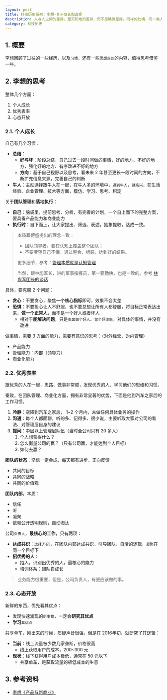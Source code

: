 ```yaml
---
layout: post
title: 科技历史系列：李想-关于成长和选择
description: 人与人之间的差异，是天和地的差异，而不是略微差异，同样的处境，同一类人，才会有类似的思考和选择
category: 科技历史 
---
```



## 1. 概要

李想回顾了过往的一些经历，以及`习惯`，还有一些`思想意识`的内容，值得思考借鉴一些。

## 2. 李想的思考

整体几个方面：

1. 个人成长
1. 优秀表率
1. 心态开放

### 2.1. 个人成长

自己有几个习惯：

* **总结**：
	* **好与坏**：阶段总结，自己过去一段时间做的事情，好的地方、不好的地方，强化好的地方、有序改进不好的地方
	* **方向**：基于自己视野以及思考，看未来 2 年甚至更长一段时间的方向，不断扩充信息来源，完善自己的判断
* **牛人**：主动选择跟牛人在一起，在牛人多的环境中，`遇到牛人`，`就高兴`，在生活经验、企业管理、技术等方面，模仿、学习、思考、积淀

关于**团队管理**和**落地执行**：

* **自己**：脑袋里，提前思考、分析，有完善的计划，一个自上而下的完整方案，要具备产品能力和商业能力
* **执行时**：自下而上，让大家提出、筛选、表述，抽象提取，达成一致。

> 本质跟傅盛提出的理念一致：
> 
> * 团队领导者，要在认知上覆盖整个团队；
> * 不要奢望自己不懂，通过整合、组装，达到好的结果。
> 
> 更多细节，参考：[管理本质就是认知管理](http://ningg.top/fusheng-series-02-knowledge-management/)
> 
> 当然，跟林彪军长，讲的军事指挥员，第一要勤快，也是一致的。参考 [林彪军团长的谈话](http://ningg.top/linbiao-commander-lesson/)

具体，要克服 2 个问题：

* **贪心**：不要贪心，聚焦**一个核心指标**即可，效果不会太差
* **恐惧**：不要担心让人不舒服，也不要总想让所有人都舒服，将目标正常表达出来，**做一个正常人**，而不是一个好人或者坏人
	* 相对于**能解决问题**，只是`表面做个好人`、`留个好印象`，对具体的事情，并没有改进

做事情，需要 3 方面的能力，需要有意识的思考：（对外经营、对内管理）

* 产品能力
* 管理能力：内部（领导力）
* 商业化能力

### 2.2. 优秀表率

跟优秀的人在一起，思路、做事非常顺，发现优秀的人、学习他们的思维和习惯。

秦致，在团队管理、商业化方面，拥有非常显著的优势，下面是他到汽车之家后的工作习惯。

1. **冷静**：空降到汽车之家后， 1~2 个月内，未做任何具体业务的操作
1. **沟通**：每个人都面聊，听的多、记得多、很少说，主要听取大家对公司的看法、对管理层自身的建议
1. **提问**：中层以上管理层队伍（当时全公司只有 20 多人）
	1. 个人想获得什么？
	1. 怎么衡量公司的赢？（只有公司赢，才能达到个人目标）
	1. 如何去赢？

**团队的状态**：坚信一定会成，每天都有进步，正向反馈

* 共同的目标
* 共同的战略
* 共同的价值观

**团队内部**，本质：

* 信任
* 听
* 凝聚
* 依赖公开透明规则，自动淘汰

公司`负责人`，**最核心的工作**，只有两项：

* **达成共识**：`选择`方向，在团队内部达成共识，引导团队，自洽的逻辑，`凝聚`在同一个目标下
* **招优秀的人**：
	* 招人，识别出优秀的人，最核心的能力
	* 培训体系：团队自成长

> 业务能力很重要，但是，公司负责人，有更应该做的事。

### 2.3. 心态开放

新鲜的东西，优先看其优点：

* 发现快速涌现的`新事物`，一定会**研究其优点**
* **学习**`其优点`

共享单车，刚出来的时候，质疑声音很强，但是在 2016年初，就研究了其逻辑：

* **当前**：线上流量被少数几家垄断，价格很高
	* 线上获取用户的成本，200~300 元
* **现状**：线下获得用户成本极低，通常在 50 元以下
	* 共享单车，是获取流量的极低成本的生意

## 3. 参考资料

* [李想《产品与新商业》](https://www.bilibili.com/video/av21748060/)






[NingG]:    http://ningg.github.com  "NingG"

